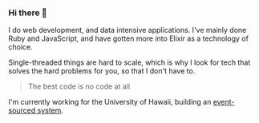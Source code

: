 ### Hi there 👋

I do web development, and data intensive applications. I've mainly done Ruby and JavaScript, and have gotten more into Elixir as a technology of choice. 

Single-threaded things are hard to scale, which is why I look for tech that solves the hard problems for you, so that I don't have to.

> The best code is no code at all

I'm currently working for the University of Hawaii, building an [event-sourced system](https://martinfowler.com/articles/201701-event-driven.html).

<!--
**ridiculous/ridiculous** is a ✨ _special_ ✨ repository because its `README.md` (this file) appears on your GitHub profile.

Here are some ideas to get you started:

- 🔭 I’m currently working on ...
- 🌱 I’m currently learning ...
- 👯 I’m looking to collaborate on ...
- 🤔 I’m looking for help with ...
- 💬 Ask me about ...
- 📫 How to reach me: ...
- 😄 Pronouns: ...
- ⚡ Fun fact: ...
-->
